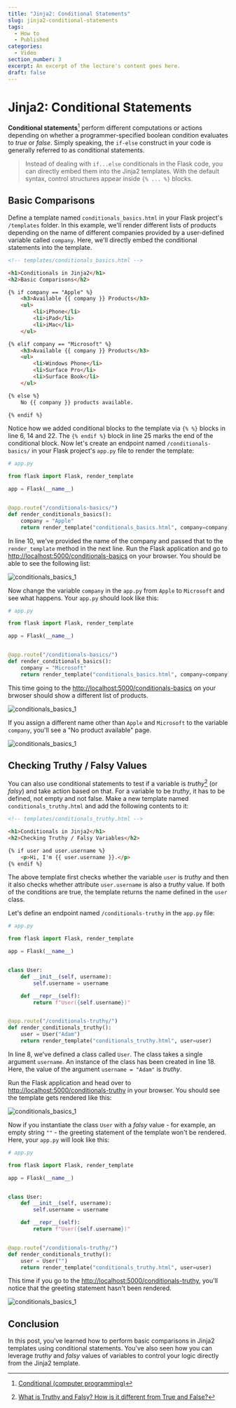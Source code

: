 ```yaml
---
title: "Jinja2: Conditional Statements"
slug: jinja2-conditional-statements
tags:
  - How to
  - Published
categories:
  - Video
section_number: 3
excerpt: An excerpt of the lecture's content goes here.
draft: false
---
```


# Jinja2: Conditional Statements

**Conditional statements**[^conditional-statements] perform different computations or actions depending on whether a programmer-specified boolean condition evaluates to *true* or *false*. Simply speaking, the `if-else` construct in your code is generally referred to as conditional statements.

> Instead of dealing with `if...else` conditionals in the Flask code, you can directly embed them into the Jinja2 templates. With the default syntax, control structures appear inside `{% ... %}` blocks.

## Basic Comparisons

Define a template named `conditionals_basics.html` in your Flask project's `/templates` folder. In this example, we'll render different lists of products depending on the name of different companies provided by a user-defined variable called `company`. Here, we'll directly embed the conditional statements into the template.

<!-- Lines to highlight: 6, 14, 23, 26 -->

```html
<!-- templates/conditionals_basics.html -->

<h1>Conditionals in Jinja2</h1>
<h2>Basic Comparisons</h2>

{% if company == "Apple" %}
    <h3>Available {{ company }} Products</h3>
    <ul>
        <li>iPhone</li>
        <li>iPad</li>
        <li>iMac</li>
    </ul>

{% elif company == "Microsoft" %}
    <h3>Available {{ company }} Products</h3>
    <ul>
        <li>Windows Phone</li>
        <li>Surface Pro</li>
        <li>Surface Book</li>
    </ul>

{% else %}
    No {{ company }} products available.

{% endif %}
```

Notice how we added conditional blocks to the template via `{% %}` blocks in line 6, 14 and 22. The `{% endif %}` block in line 25 marks the end of the conditional block. Now let's create an endpoint named `/conditionals-basics/` in your Flask project's `app.py` file to render the template:

<!-- Lines to highlight: 10, 11 -->

```python
# app.py

from flask import Flask, render_template

app = Flask(__name__)


@app.route("/conditionals-basics/")
def render_conditionals_basics():
    company = "Apple"
    return render_template("conditionals_basics.html", company=company)
```

In line 10, we've provided the name of the company and passed that to the `render_template` method in the next line. Run the Flask application and go to [http://localhost:5000/conditionals-basics](http://localhost:5000/conditionals-basics) on your browser. You should be able to see the following list:

![conditionals_basics_1](./assets/conditionals_basics_1.png)

Now change the variable `company` in the `app.py` from `Apple` to `Microsoft` and see what happens. Your `app.py` should look like this:

<!-- Lines to highlight: 10 -->

```python
# app.py

from flask import Flask, render_template

app = Flask(__name__)


@app.route("/conditionals-basics/")
def render_conditionals_basics():
    company = "Microsoft"
    return render_template("conditionals_basics.html", company=company)
```

This time going to the [http://localhost:5000/conditionals-basics](http://localhost:5000/conditionals-basics) on your brwoser should show a different list of products.

![conditionals_basics_1](./assets/conditionals_basics_2.png)

If you assign a different name other than `Apple` and `Microsoft` to the variable `company`, you'll see a "No product available" page.

![conditionals_basics_1](./assets/conditionals_basics_3.png)

## Checking Truthy / Falsy Values

You can also use conditional statements to test if a variable is *truthy*[^truthy-falsy] (or *falsy*) and take action based on that. For a variable to be *truthy*, it has to be defined, not empty and not false. Make a new template named `conditionals_truthy.html` and add the following contents to it:

<!-- Lines to highlight: 6, 8 -->

```html
<!-- templates/conditionals_truthy.html -->

<h1>Conditionals in Jinja2</h1>
<h2>Checking Truthy / Falsy Variables</h2>

{% if user and user.username %}
    <p>Hi, I'm {{ user.username }}.</p>
{% endif %}
```

The above template first checks whether the variable `user` is *truthy* and then it also checks whether attribute `user.username` is also a *truthy* value. If both of the conditions are true, the template returns the name defined in the `user` class.

Let's define an endpoint named `/conditionals-truthy` in the `app.py` file:

<!-- Lines to highlight: 8, 19 -->

```python
# app.py

from flask import Flask, render_template

app = Flask(__name__)


class User:
    def __init__(self, username):
        self.username = username

    def __repr__(self):
        return f"User({self.username})"


@app.route("/conditionals-truthy/")
def render_conditionals_truthy():
    user = User("Adam")
    return render_template("conditionals_truthy.html", user=user)
```

In line 8, we've defined a class called `User`. The class takes a single argument `username`. An instance of the class has been created in line 18. Here, the value of the argument `username = "Adam"` is *truthy*.

Run the Flask application and head over to [http://localhost:5000/conditionals-truthy](http://localhost:5000/conditionals-truthy) in your browser. You should see the template gets rendered like this:


![conditionals_basics_1](./assets/conditionals_truthy.png)

Now if you instantiate the class `User` with a *falsy* value - for example, an empty string `""` - the greeting statement of the template won't be rendered. Here, your `app.py` will look like this:

<!-- Lines to highlight: 8, 19 -->

```python
# app.py

from flask import Flask, render_template

app = Flask(__name__)


class User:
    def __init__(self, username):
        self.username = username

    def __repr__(self):
        return f"User({self.username})"


@app.route("/conditionals-truthy/")
def render_conditionals_truthy():
    user = User("")
    return render_template("conditionals_truthy.html", user=user)
```

This time if you go to the [http://localhost:5000/conditionals-truthy](http://localhost:5000/conditionals-truthy), you'll notice that the greeting statement hasn't been rendered.


![conditionals_basics_1](./assets/conditionals_falsy.png)

## Conclusion

In this post, you've learned how to perform basic comparisons in Jinja2 templates using conditional statements. You've also seen how you can leverage *truthy* and *falsy* values of variables to control your logic directly from the Jinja2 template.

[^conditional-statements]: [Conditional (computer programming)](https://en.wikipedia.org/wiki/Conditional_(computer_programming)#:~:text=In%20computer%20science%2C%20conditional%20statements,evaluates%20to%20true%20or%20false.)

[^truthy-falsy]: [What is Truthy and Falsy? How is it different from True and False?](https://stackoverflow.com/questions/39983695/what-is-truthy-and-falsy-how-is-it-different-from-true-and-false)
